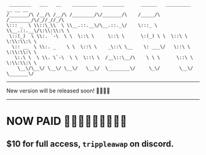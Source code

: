 ```
 ________   ___   __    _________  ________      ______   _________  __ __ __      
/_______/\ /__/\ /__/\ /________/\/_______/\    /_____/\ /________/\/_//_//_/\     
\::: _  \ \\::\_\\  \ \\__.::.__\/\__.::._\/    \:::_ \ \\__.::.__\/\:\\:\\:\ \    
 \::(_)  \ \\:. `-\  \ \  \::\ \     \::\ \      \:(_) \ \  \::\ \   \:\\:\\:\ \   
  \:: __  \ \\:. _    \ \  \::\ \    _\::\ \__    \: ___\/   \::\ \   \:\\:\\:\ \  
   \:.\ \  \ \\. \`-\  \ \  \::\ \  /__\::\__/\    \ \ \      \::\ \   \:\\:\\:\ \ 
    \__\/\__\/ \__\/ \__\/   \__\/  \________\/     \_\/       \__\/    \_______\/ 
```
-------------------

New version will be released soon! 🥳🥳🎉🎉

------------------
# NOW PAID 🤑🤑🤑🤑🤑🤑🤑🤑🤑

## $10 for full access, `trippleawap` on discord.
